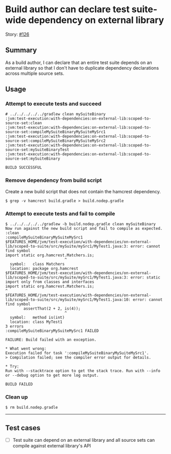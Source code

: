 # Build author can declare test suite-wide dependency on external library

Story: [#126](https://github.com/gradle/langos/issues/126)

## Summary
As a build author, I can declare that an entire test suite depends on an external library so that I don't have to duplicate dependency declarations across multiple source sets.

## Usage

### Attempt to execute tests and succeed

    # ../../../../../gradlew clean mySuiteBinary
    :jvm:test-execution:with-dependencies:on-external-lib:scoped-to-source-set:clean
    :jvm:test-execution:with-dependencies:on-external-lib:scoped-to-source-set:compileMySuiteBinaryMySuiteMySrc1
    :jvm:test-execution:with-dependencies:on-external-lib:scoped-to-source-set:compileMySuiteBinaryMySuiteMySrc2
    :jvm:test-execution:with-dependencies:on-external-lib:scoped-to-source-set:mySuiteBinaryTest
    :jvm:test-execution:with-dependencies:on-external-lib:scoped-to-source-set:mySuiteBinary

    BUILD SUCCESSFUL

### Remove dependency from build script
Create a new build script that does not contain the hamcrest dependency.

    $ grep -v hamcrest build.gradle > build.nodep.gradle

### Attempt to execute tests and fail to compile

    $ ../../../../../gradlew -b build.nodep.gradle clean mySuiteBinary
    Now run against the new build script and fail to compile as expected.
    :clean
    :compileMySuiteBinaryMySuiteMySrc1
    $FEATURES_HOME/jvm/test-execution/with-dependencies/on-external-lib/scoped-to-suite/src/mySuite/mySrc1/MyTest1.java:3: error: cannot find symbol
    import static org.hamcrest.Matchers.is;
                              ^
      symbol:   class Matchers
      location: package org.hamcrest
    $FEATURES_HOME/jvm/test-execution/with-dependencies/on-external-lib/scoped-to-suite/src/mySuite/mySrc1/MyTest1.java:3: error: static import only from classes and interfaces
    import static org.hamcrest.Matchers.is;
    ^
    $FEATURES_HOME/jvm/test-execution/with-dependencies/on-external-lib/scoped-to-suite/src/mySuite/mySrc1/MyTest1.java:10: error: cannot find symbol
            assertThat(2 + 2, is(4));
                              ^
      symbol:   method is(int)
      location: class MyTest1
    3 errors
    :compileMySuiteBinaryMySuiteMySrc1 FAILED

    FAILURE: Build failed with an exception.

    * What went wrong:
    Execution failed for task ':compileMySuiteBinaryMySuiteMySrc1'.
    > Compilation failed; see the compiler error output for details.

    * Try:
    Run with --stacktrace option to get the stack trace. Run with --info or --debug option to get more log output.

    BUILD FAILED


### Clean up

    $ rm build.nodep.gradle

----

## Test cases

 - [ ] Test suite can depend on an external library and all source sets can compile against external library's API
